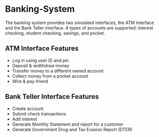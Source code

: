 # Banking-System
The banking system provides two simulated interfaces, the ATM interface and the Bank Teller interface. 4 types of accounts are supported: interest checking, student checking, savings, and pocket.
## ATM Interface Features
- Log in using user ID and pin
- Deposit & widthdraw money
- Transfer money to a different owned account
- Collect money from a pocket account
- Wire & pay-friend
## Bank Teller Interface Features
- Create account
- Submit check transactions
- Add interest
- Generate Monthly Statement and report for a customer
- Generate Government Drug and Tax Evasion Report (DTER)
